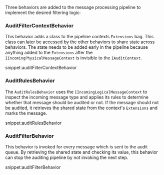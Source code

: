 Three behaviors are added to the message processing pipeline to implement the desired filtering logic:


### AuditFilterContextBehavior

This behavior adds a class to the pipeline contexts `Extensions` bag. This class can later be accessed by the other behaviors to share state across behaviors. The state needs to be added early in the pipeline because anything added to the `Extensions` after the `IIncomingPhysicalMessageContext` is invisible to the `IAuditContext`.

snippet:auditFilterContextBehavior


### AuditRulesBehavior

The `AuditRulesBehavior` uses the `IIncomingLogicalMessageContext` to inspect the incoming message type and applies its rules to determine whether that message should be audited or not. If the message should not be audited, it retrieves the shared state from the context's `Extensions` and marks the message.

snippet:auditRulesBehavior


### AuditFilterBehavior

This behavior is invoked for every message which is sent to the audit queue. By retrieving the shared state and checking its value, this behavior can stop the auditing pipeline by not invoking the next step.

snippet:auditFilterBehavior